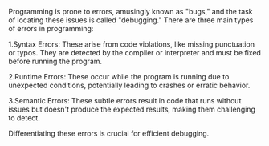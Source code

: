 Programming is prone to errors, amusingly known as "bugs," and the task of locating these issues is called "debugging." There are three main types of errors in programming:

1.Syntax Errors: These arise from code violations, like missing punctuation or typos. They are detected by the compiler or interpreter and must be fixed before running the program.

2.Runtime Errors: These occur while the program is running due to unexpected conditions, potentially leading to crashes or erratic behavior.

3.Semantic Errors: These subtle errors result in code that runs without issues but doesn't produce the expected results, making them challenging to detect.

Differentiating these errors is crucial for efficient debugging.
